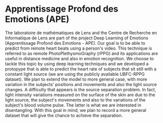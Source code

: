 # Apprentissage Profond des Emotions (APE)

The laboratoire de mathématiques de Lens and the Centre de Recherche en Informatique de Lens are part of the project Deep Learning of Emotions (Apprentissage Profond des Emotions - APE). Our goal is to be able to predict from remote heart beats using a person's video. This technique is referred to as remote PhotoPlethysmoGraphy (rPPG) and its applications are useful in distance medicine and also in emotion recognition. We choose to tackle this topic by using deep learning techniques and we developed a protopype that is able to predict the heart rate of subjects that sit still with a constant light source (we are using the publicly available UBFC-RPPG dataset). We plan to extend the model to more general case, with more variation in the subjects' positions and movements and also the light source changes. A difficulty that appears is the source separation problem. In fact, light intensity variations measured on the surface of the skin are due to the light source, the subject's movements and also to the variations of the subject's blood volume pulse. The latter is what we are interested in disentangling. With this goal in mind, we plan to record a more general dataset that will give the chance to achieve the separation.
